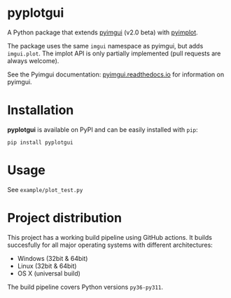 # pyplotgui

A Python package that extends
[pyimgui](https://github.com/pyimgui/pyimgui/tree/dev/version-2.0) (v2.0 beta) with
[pyimplot](https://github.com/hinxx/pyimplot).

The package uses the same `imgui` namespace as pyimgui, but adds `imgui.plot`. The implot API is only partially implemented (pull requests are always welcome).

See the Pyimgui documentation: [pyimgui.readthedocs.io](https://pyimgui.readthedocs.io/en/latest/index.html) for information on pyimgui.

# Installation

**pyplotgui** is available on PyPI and can be easily installed with `pip`:
 
    pip install pyplotgui

# Usage
See `example/plot_test.py`

# Project distribution

This project has a working build pipeline using GitHub actions. It builds
succesfully for all major operating systems with different architectures:

* Windows (32bit & 64bit)
* Linux (32bit & 64bit)
* OS X (universal build)

The build pipeline covers Python versions `py36-py311`.